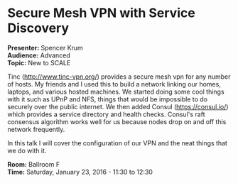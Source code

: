 # Secure Mesh VPN with Service Discovery

**Presenter:** Spencer Krum<br />
**Audience:** Advanced<br />
**Topic:** New to SCALE

Tinc (http://www.tinc-vpn.org/) provides a secure mesh vpn for any number of hosts. My friends and I used this to build a network linking our homes, laptops, and various hosted machines. We started doing some cool things with it such as UPnP and NFS, things that would be impossible to do securely over the public internet. We then added Consul (https://consul.io/) which provides a service directory and health checks. Consul's raft consensus algorithm works well for us because nodes drop on and off this network frequently.

In this talk I will cover the configuration of our VPN and the neat things that we do with it.

**Room:** Ballroom F<br />
**Time:** Saturday, January 23, 2016 - 11:30 to 12:30
